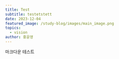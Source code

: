```yaml
---
title: Test
subtitle: testetstett
date: 2023-12-04
featured_image: /study-blog/images/main_image.png
topics:
  - vision
author: 홍윤영
---
```


마크다운 테스트